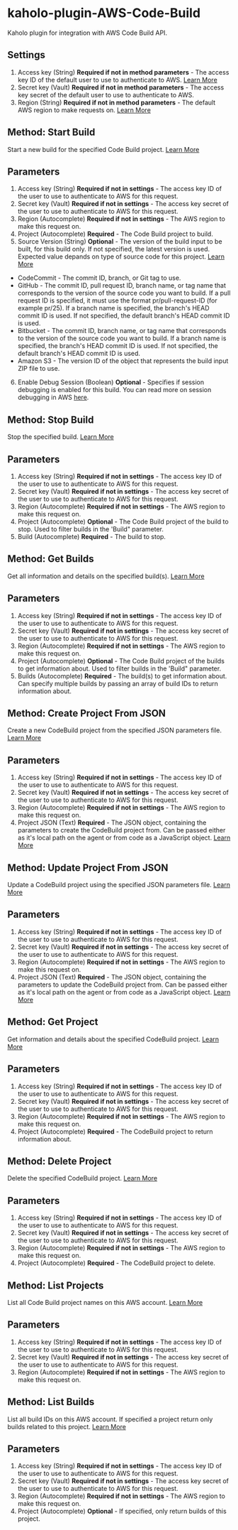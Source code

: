 # kaholo-plugin-AWS-Code-Build
Kaholo plugin for integration with AWS Code Build API.

##  Settings
1. Access key (String) **Required if not in method parameters** - The access key ID of the default user to use to authenticate to AWS. [Learn More](https://docs.aws.amazon.com/IAM/latest/UserGuide/id_credentials_access-keys.html#Using_CreateAccessKey)
2. Secret key (Vault) **Required if not in method parameters** - The access key secret of the default user to use to authenticate to AWS.
3. Region (String) **Required if not in method parameters** - The default AWS region to make requests on. [Learn More](https://docs.aws.amazon.com/general/latest/gr/s3.html)

## Method: Start Build
Start a new build for the specified Code Build project. [Learn More](https://docs.aws.amazon.com/codebuild/latest/userguide/run-build.html)

## Parameters
1. Access key (String) **Required if not in settings** - The access key ID of the user to use to authenticate to AWS for this request.
2. Secret key (Vault) **Required if not in settings** - The access key secret of the user to use to authenticate to AWS for this request.
3. Region (Autocomplete) **Required if not in settings** - The AWS region to make this request on.
4. Project (Autocomplete) **Required** - The Code Build project to build.
5. Source Version (String) **Optional** - The version of the build input to be built, for this build only. If not specified, the latest version is used. Expected value depands on type of source code for this project. [Learn More](https://docs.aws.amazon.com/codebuild/latest/APIReference/API_ProjectSourceVersion.html)
* CodeCommit - The commit ID, branch, or Git tag to use.
* GitHub - The commit ID, pull request ID, branch name, or tag name that corresponds to the version of the source code you want to build. If a pull request ID is specified, it must use the format pr/pull-request-ID (for example pr/25). If a branch name is specified, the branch's HEAD commit ID is used. If not specified, the default branch's HEAD commit ID is used.
* Bitbucket - The commit ID, branch name, or tag name that corresponds to the version of the source code you want to build. If a branch name is specified, the branch's HEAD commit ID is used. If not specified, the default branch's HEAD commit ID is used.
* Amazon S3 - The version ID of the object that represents the build input ZIP file to use.
6. Enable Debug Session (Boolean) **Optional** - Specifies if session debugging is enabled for this build. You can read more on session debugging in AWS [here](https://docs.aws.amazon.com/codebuild/latest/userguide/session-manager.html).

## Method: Stop Build
Stop the specified build. [Learn More](https://docs.aws.amazon.com/codebuild/latest/userguide/stop-build.html)

## Parameters
1. Access key (String) **Required if not in settings** - The access key ID of the user to use to authenticate to AWS for this request.
2. Secret key (Vault) **Required if not in settings** - The access key secret of the user to use to authenticate to AWS for this request.
3. Region (Autocomplete) **Required if not in settings** - The AWS region to make this request on.
4. Project (Autocomplete) **Optional** - The Code Build project of the build to stop. Used to filter builds in the 'Build" parameter.
5. Build (Autocomplete) **Required** - The build to stop.

## Method: Get Builds
Get all information and details on the specified build(s). [Learn More](https://docs.aws.amazon.com/codebuild/latest/userguide/view-build-details.html)

## Parameters
1. Access key (String) **Required if not in settings** - The access key ID of the user to use to authenticate to AWS for this request.
2. Secret key (Vault) **Required if not in settings** - The access key secret of the user to use to authenticate to AWS for this request.
3. Region (Autocomplete) **Required if not in settings** - The AWS region to make this request on.
4. Project (Autocomplete) **Optional** - The Code Build project of the builds to get information about. Used to filter builds in the 'Build" parameter.
5. Builds (Autocomplete) **Required** - The build(s) to get information about. Can specify multiple builds by passing an array of build IDs to return information about.

## Method: Create Project From JSON
Create a new CodeBuild project from the specified JSON parameters file. [Learn More](https://docs.aws.amazon.com/codebuild/latest/userguide/create-project-cli.html)

## Parameters
1. Access key (String) **Required if not in settings** - The access key ID of the user to use to authenticate to AWS for this request.
2. Secret key (Vault) **Required if not in settings** - The access key secret of the user to use to authenticate to AWS for this request.
3. Region (Autocomplete) **Required if not in settings** - The AWS region to make this request on.
4. Project JSON (Text) **Required** - The JSON object, containing the parameters to create the CodeBuild project from. Can be passed either as it's local path on the agent or from code as a JavaScript object.
[Learn More](https://docs.aws.amazon.com/codebuild/latest/userguide/create-project-cli.html)

## Method: Update Project From JSON
Update a CodeBuild project using the specified JSON parameters file. [Learn More](https://docs.aws.amazon.com/codebuild/latest/userguide/change-project-cli.html)

## Parameters
1. Access key (String) **Required if not in settings** - The access key ID of the user to use to authenticate to AWS for this request.
2. Secret key (Vault) **Required if not in settings** - The access key secret of the user to use to authenticate to AWS for this request.
3. Region (Autocomplete) **Required if not in settings** - The AWS region to make this request on.
4. Project JSON (Text) **Required** - The JSON object, containing the parameters to update the CodeBuild project from. Can be passed either as it's local path on the agent or from code as a JavaScript object.
[Learn More](https://docs.aws.amazon.com/codebuild/latest/userguide/change-project-cli.html)

## Method: Get Project
Get information and details about the specified CodeBuild project. [Learn More](https://docs.aws.amazon.com/codebuild/latest/userguide/view-project-details.html)

## Parameters
1. Access key (String) **Required if not in settings** - The access key ID of the user to use to authenticate to AWS for this request.
2. Secret key (Vault) **Required if not in settings** - The access key secret of the user to use to authenticate to AWS for this request.
3. Region (Autocomplete) **Required if not in settings** - The AWS region to make this request on.
4. Project (Autocomplete) **Required** - The CodeBuild project to return information about.

## Method: Delete Project
Delete the specified CodeBuild project. [Learn More](https://docs.aws.amazon.com/codebuild/latest/userguide/delete-project.html)

## Parameters
1. Access key (String) **Required if not in settings** - The access key ID of the user to use to authenticate to AWS for this request.
2. Secret key (Vault) **Required if not in settings** - The access key secret of the user to use to authenticate to AWS for this request.
3. Region (Autocomplete) **Required if not in settings** - The AWS region to make this request on.
4. Project (Autocomplete) **Required** - The CodeBuild project to delete.

## Method: List Projects
List all Code Build project names on this AWS account. [Learn More](https://docs.aws.amazon.com/codebuild/latest/userguide/view-project-list.html)

## Parameters
1. Access key (String) **Required if not in settings** - The access key ID of the user to use to authenticate to AWS for this request.
2. Secret key (Vault) **Required if not in settings** - The access key secret of the user to use to authenticate to AWS for this request.
3. Region (Autocomplete) **Required if not in settings** - The AWS region to make this request on.

## Method: List Builds
List all build IDs on this AWS account. If specified a project return only builds related to this project. [Learn More](https://docs.aws.amazon.com/codebuild/latest/userguide/view-build-list.html)

## Parameters
1. Access key (String) **Required if not in settings** - The access key ID of the user to use to authenticate to AWS for this request.
2. Secret key (Vault) **Required if not in settings** - The access key secret of the user to use to authenticate to AWS for this request.
3. Region (Autocomplete) **Required if not in settings** - The AWS region to make this request on.
4. Project (Autocomplete) **Optional** - If specified, only return builds of this project.
